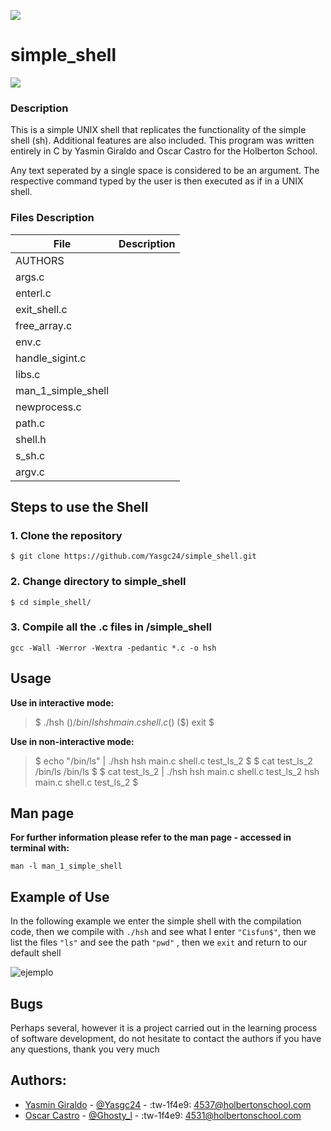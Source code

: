 ![](https://camo.githubusercontent.com/2dec91e6bf9bc9cb3957f84ed9fe8e9a00dd6139eeeb04d3e2dae81977572059/68747470733a2f2f692e6962622e636f2f6e4d74525851522f486f6c626572746f6e2e706e67)
# simple_shell
![](https://pbs.twimg.com/media/FPRgViBXEAkkHpI?format=jpg&name=large)
### Description

This is a simple UNIX shell that replicates the functionality of the simple shell (sh). Additional features are also included. This program was written entirely in C by Yasmin Giraldo and Oscar Castro for the Holberton School.

 Any text seperated by a single space is considered to be an argument. The respective command typed by the user is then executed as if in a UNIX shell.
 
### Files Description

| File  |  Description |
| ------------ | ------------ |
| AUTHORS  |   |
| args.c  |   |
|  enterl.c |   |
| exit_shell.c  |   |
| free_array.c  |   |
|  env.c |   |
| handle_sigint.c |   |
|  libs.c |   |
| man_1_simple_shell  |   |
| newprocess.c  |   |
| path.c  |   |
| shell.h |   |
| s_sh.c  |   |
| argv.c   |   |


## Steps to use the Shell

### 1. Clone the repository

`$ git clone https://github.com/Yasgc24/simple_shell.git`

### 2. Change directory to simple_shell

`$ cd simple_shell/`

### 3. Compile all the .c files in /simple_shell

`gcc -Wall -Werror -Wextra -pedantic *.c -o hsh`

## Usage

**Use in interactive mode:**
 >$ ./hsh 
    ($) /bin/ls hsh main.c shell.c 
    ($) 
    ($) exit $

**Use in non-interactive mode:**

>$ echo "/bin/ls" | ./hsh hsh main.c shell.c test_ls_2 
$ 
$ cat test_ls_2 /bin/ls /bin/ls 
$ 
$ cat test_ls_2 | ./hsh hsh main.c shell.c test_ls_2 hsh main.c shell.c test_ls_2 
$

## Man page

**For further information please refer to the man page - accessed in terminal with:**

`man -l man_1_simple_shell`

## Example of Use

In the following example we enter the simple shell with the compilation code, then we compile with `./hsh` and see what I enter `"Cisfun$"`, then we list the files `"ls"` and see the path `"pwd"` , then we `exit` and return to our default shell


![ejemplo](https://user-images.githubusercontent.com/98331961/165084046-8e46bd4e-f437-479e-af2a-b3378297922a.png)


## Bugs

Perhaps several, however it is a project carried out in the learning process of software development, do not hesitate to contact the authors if you have any questions, thank you very much

## Authors:
- [Yasmin Giraldo](https://github.com/Yasgc24) - [@Yasgc24](https://twitter.com/Yasgc24) -  :tw-1f4e9: 4537@holbertonschool.com
- [Oscar Castro](https://github.com/GhostyO17) -  [@Ghosty_l](https://twitter.com/Ghosty_l) - :tw-1f4e9:  4531@holbertonschool.com
